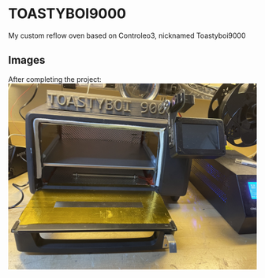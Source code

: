 # TOASTYBOI9000
My custom reflow oven based on Controleo3, nicknamed Toastyboi9000

## Images

After completing the project:
![ToastyCompleted](/images/tb9000.jpeg)
